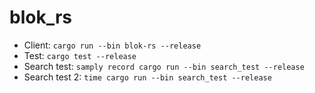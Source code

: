 # blok_rs

- Client: `cargo run --bin blok-rs --release`
- Test: `cargo test --release`
- Search test: `samply record cargo run --bin search_test --release`
- Search test 2: `time cargo run --bin search_test --release`
